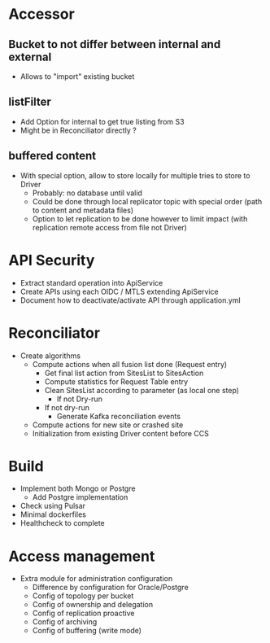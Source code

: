 # Accessor
## Bucket to not differ between internal and external
- Allows to "import" existing bucket

## listFilter
- Add Option for internal to get true listing from S3
- Might be in Reconciliator directly ?

## buffered content
- With special option, allow to store locally for multiple tries to store to Driver
  - Probably: no database until valid
  - Could be done through local replicator topic with special order (path to content and metadata files)
  - Option to let replication to be done however to limit impact (with replication remote access from file not Driver)

# API Security
- Extract standard operation into ApiService
- Create APIs using each OIDC / MTLS extending ApiService
- Document how to deactivate/activate API through application.yml

# Reconciliator
- Create algorithms
  - Compute actions when all fusion list done (Request entry)
    - Get final list action from SitesList to SitesAction
    - Compute statistics for Request Table entry
    - Clean SitesList according to parameter (as local one step)
      - If not Dry-run
    - If not dry-run
      - Generate Kafka reconciliation events
  - Compute actions for new site or crashed site
  - Initialization from existing Driver content before CCS

# Build
- Implement both Mongo or Postgre
  - Add Postgre implementation
- Check using Pulsar
- Minimal dockerfiles
- Healthcheck to complete

# Access management
- Extra module for administration configuration
  - Difference by configuration for Oracle/Postgre
  - Config of topology per bucket
  - Config of ownership and delegation
  - Config of replication proactive
  - Config of archiving
  - Config of buffering (write mode)

